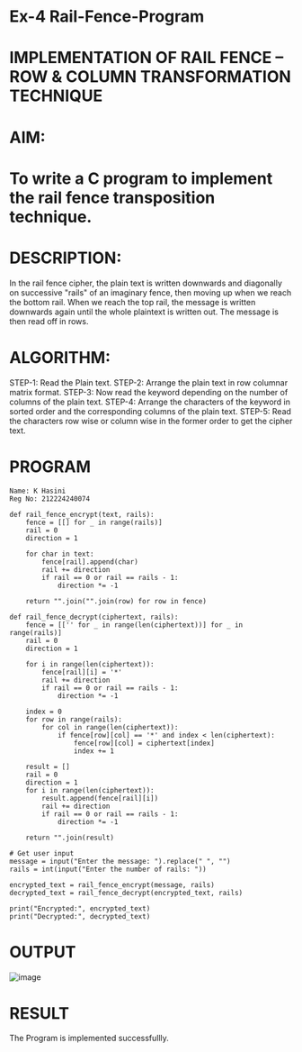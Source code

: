 # Ex-4 Rail-Fence-Program

# IMPLEMENTATION OF RAIL FENCE – ROW & COLUMN TRANSFORMATION TECHNIQUE

# AIM:

# To write a C program to implement the rail fence transposition technique.

# DESCRIPTION:

In the rail fence cipher, the plain text is written downwards and diagonally on successive "rails" of an imaginary fence, then moving up when we reach the bottom rail. When we reach the top rail, the message is written downwards again until the whole plaintext is written out. The message is then read off in rows.

# ALGORITHM:

STEP-1: Read the Plain text.
STEP-2: Arrange the plain text in row columnar matrix format.
STEP-3: Now read the keyword depending on the number of columns of the plain text.
STEP-4: Arrange the characters of the keyword in sorted order and the corresponding columns of the plain text.
STEP-5: Read the characters row wise or column wise in the former order to get the cipher text.

# PROGRAM
```
Name: K Hasini
Reg No: 212224240074
```

```
def rail_fence_encrypt(text, rails):
    fence = [[] for _ in range(rails)]
    rail = 0
    direction = 1
    
    for char in text:
        fence[rail].append(char)
        rail += direction
        if rail == 0 or rail == rails - 1:
            direction *= -1
    
    return "".join("".join(row) for row in fence)

def rail_fence_decrypt(ciphertext, rails):
    fence = [['' for _ in range(len(ciphertext))] for _ in range(rails)]
    rail = 0
    direction = 1
    
    for i in range(len(ciphertext)):
        fence[rail][i] = '*'
        rail += direction
        if rail == 0 or rail == rails - 1:
            direction *= -1
    
    index = 0
    for row in range(rails):
        for col in range(len(ciphertext)):
            if fence[row][col] == '*' and index < len(ciphertext):
                fence[row][col] = ciphertext[index]
                index += 1
    
    result = []
    rail = 0
    direction = 1
    for i in range(len(ciphertext)):
        result.append(fence[rail][i])
        rail += direction
        if rail == 0 or rail == rails - 1:
            direction *= -1
    
    return "".join(result)

# Get user input
message = input("Enter the message: ").replace(" ", "")
rails = int(input("Enter the number of rails: "))

encrypted_text = rail_fence_encrypt(message, rails)
decrypted_text = rail_fence_decrypt(encrypted_text, rails)

print("Encrypted:", encrypted_text)
print("Decrypted:", decrypted_text)

```
# OUTPUT
![image](https://github.com/user-attachments/assets/207257be-af2b-42f9-b806-afca8ecd1363)

# RESULT
The Program is implemented successfullly.
